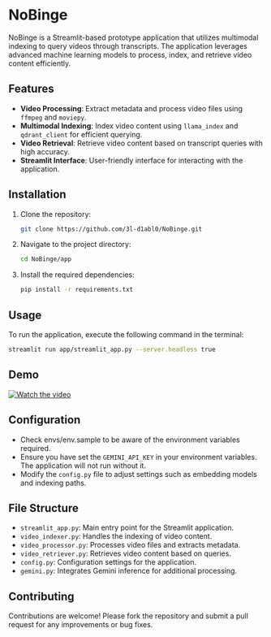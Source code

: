# NoBinge

NoBinge is a Streamlit-based prototype application that utilizes multimodal indexing to query videos through transcripts. The application leverages advanced machine learning models to process, index, and retrieve video content efficiently.

## Features

- **Video Processing**: Extract metadata and process video files using `ffmpeg` and `moviepy`.
- **Multimodal Indexing**: Index video content using `llama_index` and `qdrant_client` for efficient querying.
- **Video Retrieval**: Retrieve video content based on transcript queries with high accuracy.
- **Streamlit Interface**: User-friendly interface for interacting with the application.

## Installation

1. Clone the repository:
   ```bash
   git clone https://github.com/3l-d1abl0/NoBinge.git
   ```
2. Navigate to the project directory:
   ```bash
   cd NoBinge/app
   ```
3. Install the required dependencies:
   ```bash
   pip install -r requirements.txt
   ```

## Usage

To run the application, execute the following command in the terminal:
```bash
streamlit run app/streamlit_app.py --server.headless true
```
## Demo


[![Watch the video](https://img.youtube.com/vi/OVzkumbjGVA/0.jpg)](https://www.youtube.com/watch?v=OVzkumbjGVA)



## Configuration

- Check envs/env.sample to be aware of the environment variables required.
- Ensure you have set the `GEMINI_API_KEY` in your environment variables. The application will not run without it.
- Modify the `config.py` file to adjust settings such as embedding models and indexing paths.

## File Structure

- `streamlit_app.py`: Main entry point for the Streamlit application.
- `video_indexer.py`: Handles the indexing of video content.
- `video_processor.py`: Processes video files and extracts metadata.
- `video_retriever.py`: Retrieves video content based on queries.
- `config.py`: Configuration settings for the application.
- `gemini.py`: Integrates Gemini inference for additional processing.

## Contributing

Contributions are welcome! Please fork the repository and submit a pull request for any improvements or bug fixes.

